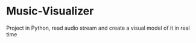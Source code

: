 # Music-Visualizer
Project in Python, read audio stream and create a visual model of it in real time
